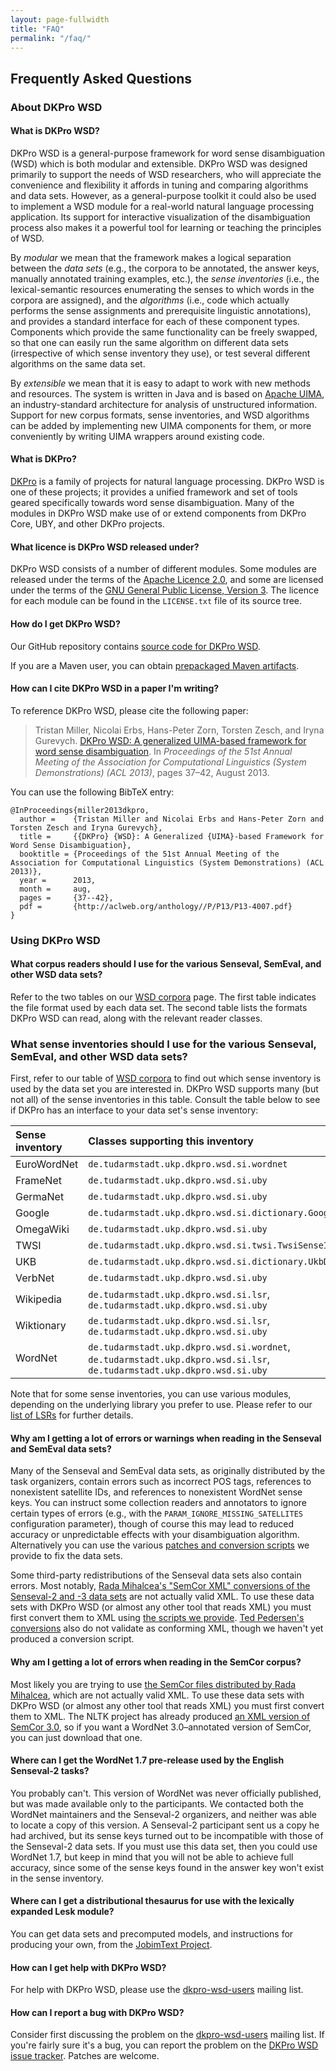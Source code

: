 ```yaml
---
layout: page-fullwidth
title: "FAQ"
permalink: "/faq/"
---
```


## Frequently Asked Questions

### About DKPro WSD

#### What is DKPro WSD?

DKPro WSD is a general-purpose framework for word sense disambiguation (WSD) which is both modular and extensible.  DKPro WSD was designed primarily to support the needs of WSD researchers, who will appreciate the convenience and flexibility it affords in tuning and comparing algorithms and data sets.  However, as a general-purpose toolkit it could also be used to implement a WSD module for a real-world natural language processing application.  Its support for interactive visualization of the disambiguation process also makes it a powerful tool for learning or teaching the principles of WSD.

By _modular_ we mean that the framework makes a logical separation between the _data sets_ (e.g., the corpora to be annotated, the answer keys, manually annotated training examples, etc.), the _sense inventories_ (i.e., the lexical-semantic resources enumerating the senses to which words in the corpora are assigned), and the _algorithms_ (i.e., code which actually performs the sense assignments and prerequisite linguistic annotations), and provides a standard interface for each of these component types.  Components which provide the same functionality can be freely swapped, so that one can easily run the same algorithm on different data sets (irrespective of which sense inventory they use), or test several different algorithms on the same data set.

By _extensible_ we mean that it is easy to adapt to work with new methods and resources.  The system is written in Java and is based on [Apache UIMA](https://uima.apache.org/), an industry-standard architecture for analysis of unstructured information.  Support for new corpus formats, sense inventories, and WSD algorithms can be added by implementing new UIMA components for them, or more conveniently by writing UIMA wrappers around existing code.

#### What is DKPro?

[DKPro](https://dkpro.github.io/) is a family of projects for natural language processing.  DKPro WSD is one of these projects; it provides a unified framework and set of tools geared specifically towards word sense disambiguation.  Many of the modules in DKPro WSD make use of or extend components from DKPro Core, UBY, and other DKPro projects.

#### What licence is DKPro WSD released under?

DKPro WSD consists of a number of different modules.  Some modules are released under the terms of the [Apache Licence 2.0](http://www.apache.org/licenses/LICENSE-2.0), and some are licensed under the terms of the [GNU General Public License, Version 3](https://www.gnu.org/licenses/gpl.html).  The licence for each module can be found in the `LICENSE.txt` file of its source tree.

#### How do I get DKPro WSD?

Our GitHub repository contains [source code for DKPro WSD](http://github.com/dkpro/dkpro-wsd).

If you are a Maven user, you can obtain [prepackaged Maven artifacts](https://dkpro.github.io/dkpro-wsd/downloads/).

#### How can I cite DKPro WSD in a paper I'm writing?

To reference DKPro WSD, please cite the following paper:

> Tristan Miller, Nicolai Erbs, Hans-Peter Zorn, Torsten Zesch, and Iryna Gurevych. [DKPro WSD: A generalized UIMA-based framework for word sense disambiguation](http://aclweb.org/anthology//P/P13/P13-4007.pdf). In _Proceedings of the 51st Annual Meeting of the Association for Computational Linguistics (System Demonstrations) (ACL 2013)_, pages 37–42, August 2013.

You can use the following BibTeX entry:
```
@InProceedings{miller2013dkpro,
  author =    {Tristan Miller and Nicolai Erbs and Hans-Peter Zorn and Torsten Zesch and Iryna Gurevych},
  title =     {{DKPro} {WSD}: A Generalized {UIMA}-based Framework for Word Sense Disambiguation},
  booktitle = {Proceedings of the 51st Annual Meeting of the Association for Computational Linguistics (System Demonstrations) (ACL 2013)},
  year =      2013,
  month =     aug,
  pages =     {37--42},
  pdf =       {http://aclweb.org/anthology//P/P13/P13-4007.pdf}
}
```

### Using DKPro WSD

#### What corpus readers should I use for the various Senseval, SemEval, and other WSD data sets?

Refer to the two tables on our [WSD corpora](/dkpro-wsd/corpora/) page.  The first table indicates the file format used by each data set.  The second table lists the formats DKPro WSD can read, along with the relevant reader classes.

### What sense inventories should I use for the various Senseval, SemEval, and other WSD data sets?

First, refer to our table of [WSD corpora](/dkpro-wsd/corpora/) to find out which sense inventory is used by the data set you are interested in.  DKPro WSD supports many (but not all) of the sense inventories in this table.  Consult the table below to see if DKPro has an interface to your data set's sense inventory:

| **Sense inventory** | **Classes supporting this inventory** |
|:--------------------|:--------------------------------------|
| EuroWordNet         | `de.tudarmstadt.ukp.dkpro.wsd.si.wordnet` |
| FrameNet            | `de.tudarmstadt.ukp.dkpro.wsd.si.uby` |
| GermaNet            | `de.tudarmstadt.ukp.dkpro.wsd.si.uby` |
| Google              | `de.tudarmstadt.ukp.dkpro.wsd.si.dictionary.GoogleDictionaryInventory` |
| OmegaWiki           | `de.tudarmstadt.ukp.dkpro.wsd.si.uby` |
| TWSI                | `de.tudarmstadt.ukp.dkpro.wsd.si.twsi.TwsiSenseInventory` |
| UKB                 | `de.tudarmstadt.ukp.dkpro.wsd.si.dictionary.UkbDictionaryInventory` |
| VerbNet             | `de.tudarmstadt.ukp.dkpro.wsd.si.uby` |
| Wikipedia           | `de.tudarmstadt.ukp.dkpro.wsd.si.lsr`, `de.tudarmstadt.ukp.dkpro.wsd.si.uby` |
| Wiktionary          | `de.tudarmstadt.ukp.dkpro.wsd.si.lsr`, `de.tudarmstadt.ukp.dkpro.wsd.si.uby` |
| WordNet             | `de.tudarmstadt.ukp.dkpro.wsd.si.wordnet`, `de.tudarmstadt.ukp.dkpro.wsd.si.lsr`, `de.tudarmstadt.ukp.dkpro.wsd.si.uby` |

Note that for some sense inventories, you can use various modules, depending on the underlying library you prefer to use. Please refer to our [list of LSRs](/dkpro-wsd/lsr/) for further details.

#### Why am I getting a lot of errors or warnings when reading in the Senseval and SemEval data sets?

Many of the Senseval and SemEval data sets, as originally distributed by the task organizers, contain errors such as incorrect POS tags, references to nonexistent satellite IDs, and references to nonexistent WordNet sense keys.  You can instruct some collection readers and annotators to ignore certain types of errors (e.g., with the `PARAM_IGNORE_MISSING_SATELLITES` configuration parameter), though of course this may lead to reduced accuracy or unpredictable effects with your disambiguation algorithm.  Alternatively you can use the various [patches and conversion scripts](https://github.com/dkpro/dkpro-wsd/tree/master/de.tudarmstadt.ukp.dkpro.wsd.senseval/src/main/resources) we provide to fix the data sets.

Some third-party redistributions of the Senseval data sets also contain errors.  Most notably, [Rada Mihalcea's "SemCor XML" conversions of the Senseval-2 and -3 data sets](https://web.eecs.umich.edu/~mihalcea/downloads.html#sensevalsemcor) are not actually valid XML.  To use these data sets with DKPro WSD (or almost any other tool that reads XML) you must first convert them to XML using [the scripts we provide](https://github.com/dkpro/dkpro-wsd/tree/master/de.tudarmstadt.ukp.dkpro.wsd.senseval/src/main/resources).  [Ted Pedersen's conversions](http://www.d.umn.edu/~tpederse/data.html) also do not validate as conforming XML, though we haven't yet produced a conversion script.

#### Why am I getting a lot of errors when reading in the SemCor corpus?

Most likely you are trying to use [the SemCor files distributed by Rada Mihalcea](https://web.eecs.umich.edu/~mihalcea/downloads.html#semcor), which are not actually valid XML.  To use these data sets with DKPro WSD (or almost any other tool that reads XML) you must first convert them to XML.  The NLTK project has already produced [an XML version of SemCor 3.0](http://nltk.github.com/nltk_data/packages/corpora/semcor.zip), so if you want a WordNet 3.0–annotated version of SemCor, you can just download that one.

#### Where can I get the WordNet 1.7 pre-release used by the English Senseval-2 tasks?

You probably can't.  This version of WordNet was never officially published, but was made available only to the participants.  We contacted both the WordNet maintainers and the Senseval-2 organizers, and neither was able to locate a copy of this version.  A Senseval-2 participant sent us a copy he had archived, but its sense keys turned out to be incompatible with those of the Senseval-2 data sets.  If you must use this data set, then you could use WordNet 1.7, but keep in mind that you will not be able to achieve full accuracy, since some of the sense keys found in the answer key won't exist in the sense inventory.

#### Where can I get a distributional thesaurus for use with the lexically expanded Lesk module?

You can get data sets and precomputed models, and instructions for producing your own, from the [JobimText Project](http://sourceforge.net/p/jobimtext/wiki/Home/).

#### How can I get help with DKPro WSD?

For help with DKPro WSD, please use the [dkpro-wsd-users](http://groups.google.com/group/dkpro-wsd-users) mailing list.

#### How can I report a bug with DKPro WSD?

Consider first discussing the problem on the [dkpro-wsd-users](http://groups.google.com/group/dkpro-wsd-users) mailing list.  If you're fairly sure it's a bug, you can report the problem on the [DKPro WSD issue tracker](http://github.com/dkpro/dkpro-wsd/issues).  Patches are welcome.